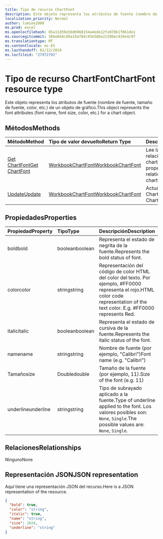 ```yaml
---
title: Tipo de recurso ChartFont
description: Este objeto representa los atributos de fuente (nombre de fuente, tamaño de fuente, color, etc.) de un objeto de gráfico.
localization_priority: Normal
author: lumine2008
ms.prod: excel
ms.openlocfilehash: 85a11d59e58d6968154a4ede12fa978b1f061de1
ms.sourcegitcommit: 36be044c89a19af84c93e586e22200ec919e4c9f
ms.translationtype: MT
ms.contentlocale: es-ES
ms.lasthandoff: 01/12/2019
ms.locfileid: "27972792"
---
```

# <a name="chartfont-resource-type"></a><span data-ttu-id="20252-103">Tipo de recurso ChartFont</span><span class="sxs-lookup"><span data-stu-id="20252-103">ChartFont resource type</span></span>

<span data-ttu-id="20252-104">Este objeto representa los atributos de fuente (nombre de fuente, tamaño de fuente, color, etc.) de un objeto de gráfico.</span><span class="sxs-lookup"><span data-stu-id="20252-104">This object represents the font attributes (font name, font size, color, etc.) for a chart object.</span></span>


## <a name="methods"></a><span data-ttu-id="20252-105">Métodos</span><span class="sxs-lookup"><span data-stu-id="20252-105">Methods</span></span>

| <span data-ttu-id="20252-106">Método</span><span class="sxs-lookup"><span data-stu-id="20252-106">Method</span></span>           | <span data-ttu-id="20252-107">Tipo de valor devuelto</span><span class="sxs-lookup"><span data-stu-id="20252-107">Return Type</span></span>    |<span data-ttu-id="20252-108">Descripción</span><span class="sxs-lookup"><span data-stu-id="20252-108">Description</span></span>|
|:---------------|:--------|:----------|
|[<span data-ttu-id="20252-109">Get ChartFont</span><span class="sxs-lookup"><span data-stu-id="20252-109">Get ChartFont</span></span>](../api/chartfont-get.md) | [<span data-ttu-id="20252-110">WorkbookChartFont</span><span class="sxs-lookup"><span data-stu-id="20252-110">WorkbookChartFont</span></span>](chartfont.md) |<span data-ttu-id="20252-111">Lee las propiedades y relaciones del objeto chartFont.</span><span class="sxs-lookup"><span data-stu-id="20252-111">Read properties and relationships of chartFont object.</span></span>|
|[<span data-ttu-id="20252-112">Update</span><span class="sxs-lookup"><span data-stu-id="20252-112">Update</span></span>](../api/chartfont-update.md) | [<span data-ttu-id="20252-113">WorkbookChartFont</span><span class="sxs-lookup"><span data-stu-id="20252-113">WorkbookChartFont</span></span>](chartfont.md)   |<span data-ttu-id="20252-114">Actualiza el objeto ChartFont.</span><span class="sxs-lookup"><span data-stu-id="20252-114">Update ChartFont object.</span></span> |

## <a name="properties"></a><span data-ttu-id="20252-115">Propiedades</span><span class="sxs-lookup"><span data-stu-id="20252-115">Properties</span></span>
| <span data-ttu-id="20252-116">Propiedad</span><span class="sxs-lookup"><span data-stu-id="20252-116">Property</span></span>     | <span data-ttu-id="20252-117">Tipo</span><span class="sxs-lookup"><span data-stu-id="20252-117">Type</span></span>   |<span data-ttu-id="20252-118">Descripción</span><span class="sxs-lookup"><span data-stu-id="20252-118">Description</span></span>|
|:---------------|:--------|:----------|
|<span data-ttu-id="20252-119">bold</span><span class="sxs-lookup"><span data-stu-id="20252-119">bold</span></span>|<span data-ttu-id="20252-120">boolean</span><span class="sxs-lookup"><span data-stu-id="20252-120">boolean</span></span>|<span data-ttu-id="20252-121">Representa el estado de negrita de la fuente.</span><span class="sxs-lookup"><span data-stu-id="20252-121">Represents the bold status of font.</span></span>|
|<span data-ttu-id="20252-122">color</span><span class="sxs-lookup"><span data-stu-id="20252-122">color</span></span>|<span data-ttu-id="20252-123">string</span><span class="sxs-lookup"><span data-stu-id="20252-123">string</span></span>|<span data-ttu-id="20252-p101">Representación del código de color HTML del color del texto. Por ejemplo, #FF0000 representa el rojo.</span><span class="sxs-lookup"><span data-stu-id="20252-p101">HTML color code representation of the text color. E.g. #FF0000 represents Red.</span></span>|
|<span data-ttu-id="20252-127">italic</span><span class="sxs-lookup"><span data-stu-id="20252-127">italic</span></span>|<span data-ttu-id="20252-128">boolean</span><span class="sxs-lookup"><span data-stu-id="20252-128">boolean</span></span>|<span data-ttu-id="20252-129">Representa el estado de cursiva de la fuente.</span><span class="sxs-lookup"><span data-stu-id="20252-129">Represents the italic status of the font.</span></span>|
|<span data-ttu-id="20252-130">name</span><span class="sxs-lookup"><span data-stu-id="20252-130">name</span></span>|<span data-ttu-id="20252-131">string</span><span class="sxs-lookup"><span data-stu-id="20252-131">string</span></span>|<span data-ttu-id="20252-132">Nombre de fuente (por ejemplo, "Calibri")</span><span class="sxs-lookup"><span data-stu-id="20252-132">Font name (e.g. "Calibri")</span></span>|
|<span data-ttu-id="20252-133">Tamaño</span><span class="sxs-lookup"><span data-stu-id="20252-133">size</span></span>|<span data-ttu-id="20252-134">Double</span><span class="sxs-lookup"><span data-stu-id="20252-134">double</span></span>|<span data-ttu-id="20252-135">Tamaño de la fuente (por ejemplo, 11).</span><span class="sxs-lookup"><span data-stu-id="20252-135">Size of the font (e.g. 11)</span></span>|
|<span data-ttu-id="20252-136">underline</span><span class="sxs-lookup"><span data-stu-id="20252-136">underline</span></span>|<span data-ttu-id="20252-137">string</span><span class="sxs-lookup"><span data-stu-id="20252-137">string</span></span>|<span data-ttu-id="20252-138">Tipo de subrayado aplicado a la fuente.</span><span class="sxs-lookup"><span data-stu-id="20252-138">Type of underline applied to the font.</span></span> <span data-ttu-id="20252-139">Los valores posibles son: `None`, `Single`.</span><span class="sxs-lookup"><span data-stu-id="20252-139">The possible values are: `None`, `Single`.</span></span>|

## <a name="relationships"></a><span data-ttu-id="20252-140">Relaciones</span><span class="sxs-lookup"><span data-stu-id="20252-140">Relationships</span></span>
<span data-ttu-id="20252-141">Ninguno</span><span class="sxs-lookup"><span data-stu-id="20252-141">None</span></span>


## <a name="json-representation"></a><span data-ttu-id="20252-142">Representación JSON</span><span class="sxs-lookup"><span data-stu-id="20252-142">JSON representation</span></span>

<span data-ttu-id="20252-143">Aquí tiene una representación JSON del recurso.</span><span class="sxs-lookup"><span data-stu-id="20252-143">Here is a JSON representation of the resource.</span></span>

<!--{
  "blockType": "resource",
  "baseType": "microsoft.graph.entity",
  "optionalProperties": [],
  "@odata.type": "microsoft.graph.workbookChartFont"
}-->

```json
{
  "bold": true,
  "color": "string",
  "italic": true,
  "name": "string",
  "size": 1024,
  "underline": "string"
}

```

<!-- uuid: 8fcb5dbc-d5aa-4681-8e31-b001d5168d79
2015-10-25 14:57:30 UTC -->
<!-- {
  "type": "#page.annotation",
  "description": "ChartFont resource",
  "keywords": "",
  "section": "documentation",
  "tocPath": ""
}-->
